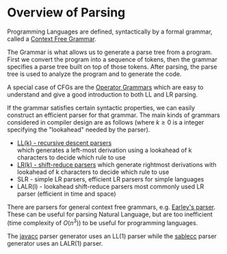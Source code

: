 # Overview of Parsing

Programming Languages are defined, syntactically by a formal grammar, called a [Context Free Grammar](./CFG.md).

The Grammar is what allows us to generate a parse tree from a program. First we convert the program into a sequence of tokens,
then the grammar specifies a parse tree built on top of those tokens. After parsing, the parse tree is used to analyze the program
and to generate the code.

A special case of CFGs are the [Operator Grammars](./OperatorGrammars.md) which are easy to understand and give a good introduction to both
LL and LR parsing.

If the grammar satisfies certain syntactic properties, we can easily construct an efficient parser for that grammar.
The main kinds of grammars considered in compiler design are as follows (where $k\ge 0$ is a integer specifying the "lookahead" needed by the parser).
* [LL(k) - recursive descent parsers](./recursive_descent.md)  
  which generates a left-most derivation using a lookahead of k characters to decide which rule to use
* [LR(k) - shift-reduce parsers](./shift-reduce.md) 
  which generate rightmost derivations with lookahead of k characters to decide which rule to use 
* SLR - simple LR parsers,
  efficient LR parsers for simple languages
* LALR(l) - lookahead shift-reduce parsers
  most commonly used LR parser (efficient in time and space)

There are parsers for general context free grammars, e.g. [Earley's parser](https://en.wikipedia.org/wiki/Earley_parser).
These can be useful for parsing Natural Language, but are too inefficient (time complexity of $O(n^3)$) to be useful for programming languages.

The [javacc](https://javacc.github.io/javacc/) parser generator uses an LL(1) parser
while the [sablecc](https://sablecc.org/) parser generator uses an LALR(1) parser.

  




